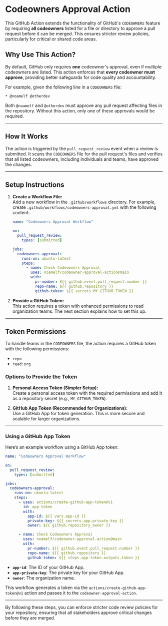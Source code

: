 # Codeowners Approval Action

This GitHub Action extends the functionality of GitHub's `CODEOWNERS` feature by requiring **all codeowners** listed for a file or directory to approve a pull request before it can be merged. This ensures stricter review policies, particularly for critical or shared code areas.

## Why Use This Action?

By default, GitHub only requires **one** codeowner's approval, even if multiple codeowners are listed. This action enforces that **every codeowner must approve**, providing better safeguards for code quality and accountability.

For example, given the following line in a `CODEOWNERS` file:

```plaintext
* @noamelf @otherdev
```

Both `@noamelf` and `@otherdev` must approve any pull request affecting files in the repository. Without this action, only one of these approvals would be required.

---

## How It Works

The action is triggered by the `pull_request_review` event when a review is submitted. It scans the `CODEOWNERS` file for the pull request's files and verifies that all listed codeowners, including individuals and teams, have approved the changes.

---

## Setup Instructions

1. **Create a Workflow File:**  \
   Add a new workflow in the `.github/workflows` directory. For example, create `.github/workflows/codeowners-approval.yml` with the following content:

   ```yaml
   name: "Codeowners Approval Workflow"

   on:
     pull_request_review:
       types: [submitted]

   jobs:
     codeowners-approval:
       runs-on: ubuntu-latest
       steps:
         - name: Check Codeowners Approval
           uses: noamelf/codeowner-approval-action@main
           with:
             pr-number: ${{ github.event.pull_request.number }}
             repo-name: ${{ github.repository }}
             github-token: ${{ secrets.MY_GITHUB_TOKEN }}
   ```

2. **Provide a GitHub Token:**  \
   This action requires a token with enhanced permissions to read organization teams. The next section explains how to set this up.

---

## Token Permissions

To handle teams in the `CODEOWNERS` file, the action requires a GitHub token with the following permissions:

- `repo`
- `read:org`

### Options to Provide the Token

1. **Personal Access Token (Simpler Setup):**  \
   Create a personal access token with the required permissions and add it as a repository secret (e.g., `MY_GITHUB_TOKEN`).

2. **GitHub App Token (Recommended for Organizations):**  \
   Use a GitHub App for token generation. This is more secure and scalable for larger organizations.

---

### Using a GitHub App Token

Here’s an example workflow using a GitHub App token:

```yaml
name: "Codeowners Approval Workflow"

on:
  pull_request_review:
    types: [submitted]

jobs:
  codeowners-approval:
    runs-on: ubuntu-latest
    steps:
      - uses: actions/create-github-app-token@v1
        id: app-token
        with:
          app-id: ${{ vars.app-id }}
          private-key: ${{ secrets.app-private-key }}
          owner: ${{ github.repository_owner }}

      - name: Check Codeowners Approval
        uses: noamelf/codeowner-approval-action@main
        with:
          pr-number: ${{ github.event.pull_request.number }}
          repo-name: ${{ github.repository }}
          github-token: ${{ steps.app-token.outputs.token }}
```

- **`app-id`**: The ID of your GitHub App.
- **`app-private-key`**: The private key for your GitHub App.
- **`owner`**: The organization name.

This workflow generates a token via the `actions/create-github-app-token@v1` action and passes it to the `codeowner-approval-action`.

---

By following these steps, you can enforce stricter code review policies for your repository, ensuring that all stakeholders approve critical changes before they are merged.
